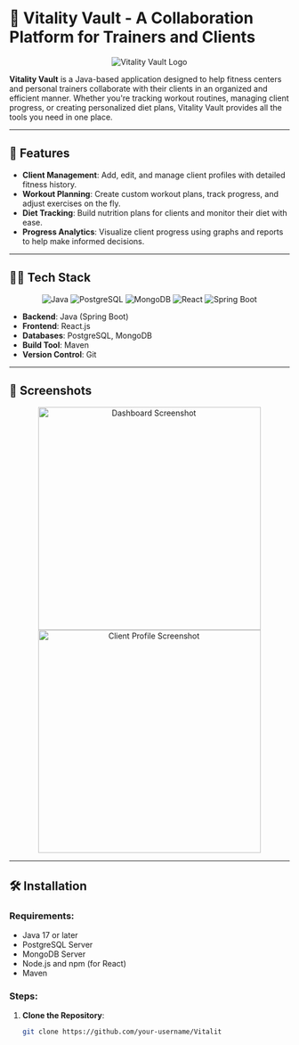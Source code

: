 # 💪 Vitality Vault - A Collaboration Platform for Trainers and Clients

<p align="center">
  <img src="https://img.icons8.com/color/96/000000/dumbbell.png" alt="Vitality Vault Logo"/>
</p>

**Vitality Vault** is a Java-based application designed to help fitness centers and personal trainers collaborate with their clients in an organized and efficient manner. Whether you're tracking workout routines, managing client progress, or creating personalized diet plans, Vitality Vault provides all the tools you need in one place.

---

## 🚀 Features

- **Client Management**: Add, edit, and manage client profiles with detailed fitness history.
- **Workout Planning**: Create custom workout plans, track progress, and adjust exercises on the fly.
- **Diet Tracking**: Build nutrition plans for clients and monitor their diet with ease.
- **Progress Analytics**: Visualize client progress using graphs and reports to help make informed decisions.

---

## 🏋️‍♂️ Tech Stack

<p align="center">
  <img src="https://img.icons8.com/color/48/000000/java-coffee-cup-logo.png" alt="Java"/> 
  <img src="https://img.icons8.com/color/48/000000/postgresql.png" alt="PostgreSQL"/> 
  <img src="https://img.icons8.com/color/48/000000/mongodb.png" alt="MongoDB"/> 
  <img src="https://img.icons8.com/color/48/000000/react-native.png" alt="React"/> 
  <img src="https://img.icons8.com/color/48/000000/spring-logo.png" alt="Spring Boot"/> 
</p>

- **Backend**: Java (Spring Boot)
- **Frontend**: React.js
- **Databases**: PostgreSQL, MongoDB
- **Build Tool**: Maven
- **Version Control**: Git

---

## 📸 Screenshots

<p align="center">
  <img src="https://via.placeholder.com/400x300.png?text=Dashboard+Screenshot" alt="Dashboard Screenshot" width="400"/>
  <img src="https://via.placeholder.com/400x300.png?text=Client+Profile+Screenshot" alt="Client Profile Screenshot" width="400"/>
</p>

---

## 🛠️ Installation

### Requirements:

- Java 17 or later
- PostgreSQL Server
- MongoDB Server
- Node.js and npm (for React)
- Maven

### Steps:

1. **Clone the Repository**:
   ```bash
   git clone https://github.com/your-username/Vitalit
